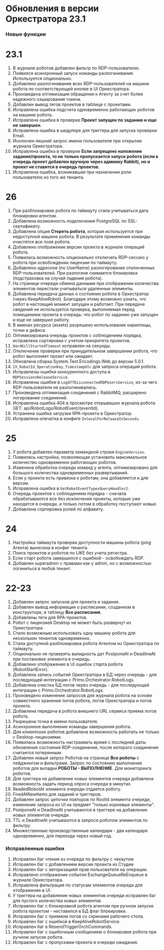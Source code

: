 # Обновления в версии Оркестратора 23.1

### Новые функции

# 23.1

1. В журнале роботов добавлен фильтр по RDP-пользователю.
1. Появился асинхронный запуск команды разлогинивания. Используется опционально. 
1. Добавлено разлогинивание всех RDP-пользователей на машине робота по соответствующей кнопке в UI Оркестратора.
1. Произведена оптимизация обращения к Агенту за счет более надежного хэширования токена.
1. Добавлен вывод тегов проектов в таблице с проектами.
1. Исправлена ошибка подсчета одновременно работающих роботов на машине робота.
1. Исправлена ошибка в проверке **Проект запущен по заданию и еще не завершен**.
1. Исправлена ошибка в шедулере для триггера для запуска проверки Email.
1. Исключен лишний запрос имени пользователя при открытии журнала Оркестратора.
1. Исправлена ошибка в проверке **Если запрещено наложение задания/проекта, то не только пропускается запуск робота (если в очередь проект добавлен вручную через админку Rabbit), но и проект не ставится в очередь проектов**.
1. Исправлена ошибка, возникавшая при назначении роли пользователю из того же тенанта. 

# 26

1. При разблокировке робота по таймауту стала учитываться дата блокировки агентом.
1. Добавлена возможность подключения PostgreSQL по SSL-сертификату. 
1. Добавлена опция **Стереть робота**, которая используется при недоступной машине робота. В результате применения команды очистятся все поля робота.
1. Добавлено отображение версии проекта в журнале операций робота. 
1. Появилась возможность опционально отключать RDP-сессию у робота при освобождении лицензии по таймауту.
1. Добавлено адресное (по UserName) разлогирование отключенных RDP-пользователей. При разлогине снимается блокировка (подстраховка на случай падения робота).
1. На странице очереди обмена данными при отображении количества элементов перестали учитываться удаленные элементы. 
1. Добавлена передача данных о состоянии робота в Оркестратор (через KeepAliveRobot). Благодаря этому возможно узнать, что робот в настоящий момент запущен и работает. При передаче сведений не используется проверка, выполняемая перед помещением проекта в очередь: что робот по заданию уже запущен и еще не завершил работу. 
1. В именах ресурса (assets) разрешено использование кириллицы, точки и дефиса.
1. Оптимизирована очередь проектов с соблюдением порядка, исправлена сортировка с учетом приоритета проектов.
1. `HardKillStartedTimeout` исправлен на секунды.
1. Отключение проверки при принудительном завершении робота, что робот выполняет проект или ожидает.
1. Обновлена сборка System.Text.Encodings.Web до версии 5.0.1.
1. `IX_RobotId_OperationKey_TimestampUtc` для запроса операций робота.
1. Исправлены ошибки конкурентного доступа в `RDPSessionsReleaseService`.
1. Исправлены ошибки в `LogOffDisconnectedRDPUsersService`, из-за чего RDP-пользователи не разлогинивались.
1. Произведена оптимизация соединений с RabbitMQ, расширено логирование соединений.
1. Исправлена ошибка 404 в просмотре открывашки журнала робота GET: api/RobotLogs/RobotEvent/{eventId}.
1. Устранена ошибка загрузки RPA-проекта в Оркестратор. 
1. Исправлена опечатка в конфиге `IntevalForReleaseInSeconds`.


# 25
1. У робота добавлен параметр командной строки `EngineVersion`.
1. Появилась настройка, позволяющая установить максимальное количество одновременно работающих роботов.
1. Изменена обработка очереди команд у агента, оптимизировано для большого количества одновременных развертываний.
1. Если у проекта есть привязка к роботам, она добавляется и для версии.
1. Исправлена ошибка в `GetRobotEventTypesQueryHandler2`.
1. Очередь проектов с соблюдением порядка - сначала обрабатываются все без исключения проекты, которые уже находятся в очереди, и только потом в обработку поступают новые.
1. Добавлена сортировка ролей по алфавиту.


# 24

1. Настройка таймаута проверки доступности машины робота (ping Агента) вынесена в конфиг тенанта.
1. Поиск проектов и роботов по LIKE без учета регистра.
1. Если старт робота завершился с ошибкой - освобождать RDP. 
1. Добавлен superadmin с правами как у admin, но с возможностью логиниться в любой тенант.


# 22-23

1. Добавлен запрос запусков для проекта и задания.
2. Добавлен вывод информации о расписании, созданном в конструкторе, в таблицу **Все расписания**.
3. Добавлены теги для RPA-проектов.
4. Робот с лицензией Desktop не может быть развернут из Оркестратора.
5. Стало возможным использовать одну машину робота для нескольких тенантов одновременно.
6. Стала доступной разблокировка робота Агентом из Оркестратора по таймауту.
7. Опционально не проверять валидность дат PostponeAt и DeadlineAt при постановке элемента в очередь.
8. Добавлено отображение в UI ошибок старта робота (RobotStartError).
9. Добавлена запись событий Оркестратора в БД через очередь - для последующей интеграции с Primo.Orchestrator.RobotLogs.
11. Добавлена очистка БД логов через очередь - для последующей интеграции с Primo.Orchestrator.RobotLogs.
10. Произведено изменение запросов для журнала робота на основе совместного хранения логов робота, логов Оркестратора и логов проекта.
12. Добавлена передача в робота внешнего URL сервиса приема логов робота.
13. Разрешена точка в имени пользователя.
14. Асинхронное выполнение команды завершения робота.
1. Для клиентских роботов добавлена возможность работать не только с Desktop-лицензиями.
2. Появилась возможность настраивать время с последней даты обновления состояния RDP-соединения, после которого соединение считается потерянным.
3. Добавлен новый запрос Роботов на странице **Все роботы** с пейджингом и фильтрами. Запрос по состоянию выполнения роботов для вкладки **РОБОТЫ - ВЫПОЛНЕНИЕ**. Для мониторинга роботов.
4. Для триггера на добавление новых элементов очереди добавлена возможность задать период опроса очереди в минутах.
5. ReadedRobotAt элемента очереди отдается роботу.
6. FiredAtNewItems для заданий и триггеров.
7. Добавлен запрос цепочки повторов по RootId элемента очереди, изменение запроса из UI на предмет "только корневые элементы".
8. PostponeAt и DeadlineAt учитываются в триггере на добавление новых элементов очереди.
9. TTL и DeadlineAt учитываются в запросе роботом элементов по фильтру.
10. Множественные производственные календари - два календаря одновременно, для перехода через новый год.

### Исправленные ошибки

1. Исправлен баг чтения из очереди по фильтру с чекаутом 
1. Исправлен баг с добавлением версии проекта из Студии 
1. Исправлен баг с авторизацией прав пользователя на операции.
1. Исправлено отображение события ExchangeQueueReEnqueue в журнале Оркестратора.
1. Исправлена фильтрация по статусам элементов очереди для отображения в UI.
1. У триггера на добавление новых элементов очереди исправлен баг для пустого количества новых элементов.
1. Исправлен баг с блокировкой робота агентом при ручном запуске робота  проектом - неставился в БД флаг блокировки.
1. Исправлен баг с приемом логов со скринами рабочего стола.
1. Исправлен баг с ошибкой в KeepAliveRobotService.
1. Исправлен баг в ResendTriggerOrchCommands.
1. Исправлен баг с ошибочным сообщением о блокировке робота при ручном запуске робота.
1. Исправлен баг с пропусками проекта в очереди ожидания.
